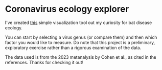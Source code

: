 # Coronavirus ecology explorer

I've created [this](https://coronavirus-bat-ecology.streamlit.app/) simple visualization tool out my curiosity for bat disease ecology. 

You can start by selecting a virus genus (or compare them) and then which factor you would like to measure. Do note that this project is a preliminary, exploratory exercise rather than a rigorous examination of the data. 

The data used is from the 2023 metanalysis by Cohen et al., as cited in the references. Thanks for checking it out!


